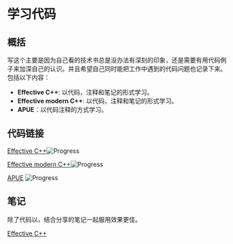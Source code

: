 # 学习代码

## 概括
写这个主要是因为自己看的技术书总是没办法有深刻的印象，还是需要有用代码例子来加深自己的认识。并且希望自己同时能把工作中遇到的代码问题也记录下来。包括以下内容：
- **Effective C++**: 以代码，注释和笔记的形式学习。
- **Effective modern C++**: 以代码，注释和笔记的形式学习。
- **APUE**：以代码注释的方式学习。

## 代码链接
[Effective C++](https://github.com/ymy1248/learning_code/tree/master/c%2B%2B/effective_c%2B%2B)![Progress](http://progressed.io/bar/10?title=progress)

[Effective modern C++](https://github.com/ymy1248/learning_code/tree/master/c%2B%2B/emc)![Progress](http://progressed.io/bar/10?title=progress)

[APUE](https://github.com/ymy1248/learning_code/tree/master/linux/apue.3e) ![Progress](http://progressed.io/bar/3?title=progress)

## 笔记
除了代码以，结合分享的笔记一起服用效果更佳。

[Effective C++](https://note.youdao.com/ynoteshare1/index.html?id=4262543847f211280ef1192d6de06952&type=notebook)
